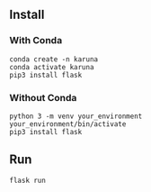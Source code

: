 ## Install

### With Conda

```
conda create -n karuna
conda activate karuna
pip3 install flask
```

### Without Conda

```
python 3 -m venv your_environment
your_environment/bin/activate
pip3 install flask
```

## Run

```
flask run
```